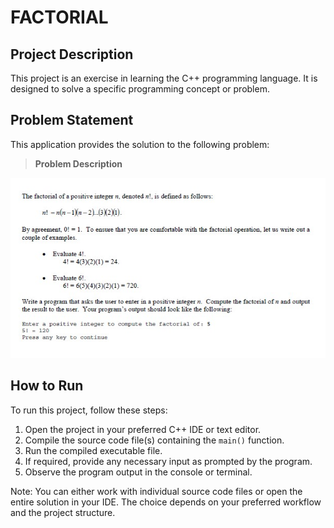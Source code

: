 # FACTORIAL

## Project Description
This project is an exercise in learning the C++ programming language. It is designed to solve a specific programming concept or problem.

## Problem Statement
This application provides the solution to the following problem:

> **Problem Description**

![Factorial Example](Factorial.jpg)

## How to Run
To run this project, follow these steps:

1. Open the project in your preferred C++ IDE or text editor.
2. Compile the source code file(s) containing the `main()` function.
3. Run the compiled executable file.
4. If required, provide any necessary input as prompted by the program.
5. Observe the program output in the console or terminal.

Note: You can either work with individual source code files or open the entire solution in your IDE. The choice depends on your preferred workflow and the project structure.

